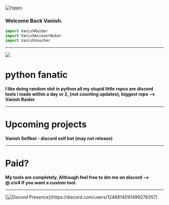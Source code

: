 ![hippo](https://i.ibb.co/r3BYYSL/a-bb5731231b11d3731fedbec074d1dc5a.gif)
### Welcome Back Vanish.

```python
import VanishRaider
import VanishAccountNuker
import VanishVoucher
```
---------------------------------------------
[![](https://visitcount.itsvg.in/api?id=vanish&label=Profile%20Views&color=11&icon=6&pretty=true)](https://visitcount.itsvg.in)

# python fanatic

**I like doing random shit in python all my stupid little repos are discord tools i made within a day or 2, (not counting updates), biggest repo --> Vanish Raider**

---------------------------------------------
# Upcoming projects

**Vanish Selfbot - discord self bot (may not release)**

---------------------------------------------
# Paid?
**My tools are completely, Although feel free to dm me on discord --> @.cix4 If you want a custom tool.**

---------------------------------------------
[![Discord Presence](https://lanyard.cnrad.dev/api/1246814091499278357?bg=7b00ff&borderRadius=30px&idleMessage=Probably%20coding%20a%20tool...)](https://discord.com/users/1246814091499278357)
